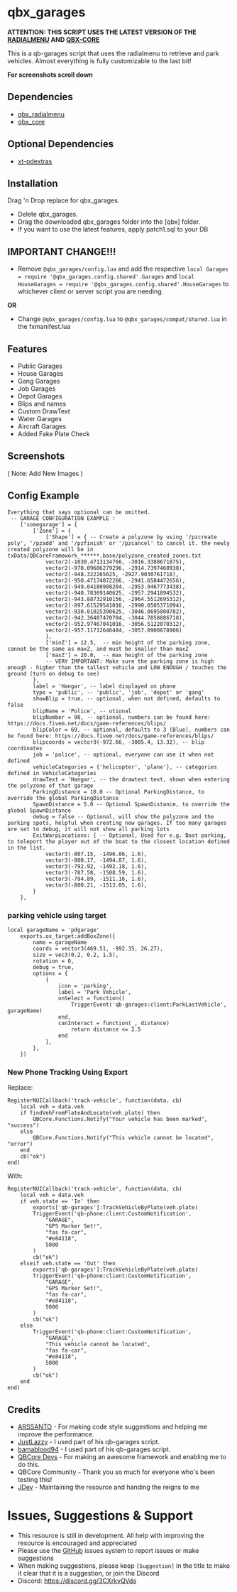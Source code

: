# qbx_garages


**ATTENTION: THIS SCRIPT USES THE LATEST VERSION OF THE [RADIALMENU](https://github.com/Qbox-project/qbx_radialmenu) AND [QBX-CORE](https://github.com/Qbox-project/qbx_core)**

This is a qb-garages script that uses the radialmenu to retrieve and park vehicles.
Almost everything is fully customizable to the last bit!

**For screenshots scroll down**

## Dependencies
 - [qbx_radialmenu](https://github.com/Qbox-project/qbx_radialmenu)
 - [qbx_core](https://github.com/Qbox-project/qbx_core)

## Optional Dependencies
 - [xt-pdextras](https://github.com/xT-Development/xt-pdextras)

## Installation

Drag 'n Drop replace for qbx_garages.

- Delete qbx_garages.
- Drag the downloaded qbx_garages folder into the [qbx] folder.
- If you want to use the latest features, apply patch1.sql to your DB

## IMPORTANT CHANGE!!!

- Remove `@qbx_garages/config.lua` and add the respective `local Garages = require '@qbx_garages.config.shared'.Garages` and `local HouseGarages = require '@qbx_garages.config.shared'.HouseGarages` to whichever client or server script you are needing.

**OR**

- Change `@qbx_garages/config.lua` to `@qbx_garages/compat/shared.lua` in the fxmanifest.lua

## Features

* Public Garages
* House Garages
* Gang Garages
* Job Garages
* Depot Garages
* Blips and names
* Custom DrawText
* Water Garages
* Aircraft Garages
* Added Fake Plate Check

## Screenshots

( Note: Add New Images )

## Config Example

```
Everything that says optional can be omitted.
 -- GARAGE CONFIGURATION EXAMPLE :
    ['somegarage'] = {
        ['Zone'] = {
            ['Shape'] = { -- Create a polyzone by using '/pzcreate poly', '/pzadd' and '/pzfinish' or '/pzcancel' to cancel it. the newly created polyzone will be in txData/QBCoreFramework_******.base/polyzone_created_zones.txt
            vector2(-1030.4713134766, -3016.3388671875),
            vector2(-970.09686279296, -2914.7397460938),
            vector2(-948.322265625, -2927.9030761718),
            vector2(-950.47174072266, -2941.6584472656),
            vector2(-949.04180908204, -2953.9467773438),
            vector2(-940.78369140625, -2957.2941894532),
            vector2(-943.88732910156, -2964.5512695312),
            vector2(-897.61529541016, -2990.0505371094),
            vector2(-930.01025390625, -3046.0695800782),
            vector2(-942.36407470704, -3044.7858886718),
            vector2(-952.97467041016, -3056.5122070312),
            vector2(-957.11712646484, -3057.0900878906)
            },
            ['minZ'] = 12.5,  -- min height of the parking zone, cannot be the same as maxZ, and must be smaller than maxZ
            ['maxZ'] = 20.0,  -- max height of the parking zone
            -- VERY IMPORTANT: Make sure the parking zone is high enough - higher than the tallest vehicle and LOW ENOUGH / touches the ground (turn on debug to see)
        },
        label = 'Hangar', -- label displayed on phone
        type = 'public', -- 'public', 'job', 'depot' or 'gang'
        showBlip = true, -- optional, when not defined, defaults to false
        blipName = 'Police', -- otional
        blipNumber = 90, -- optional, numbers can be found here: https://docs.fivem.net/docs/game-references/blips/
        blipColor = 69, -- optional, defaults to 3 (Blue), numbers can be found here: https://docs.fivem.net/docs/game-references/blips/
        blipcoords = vector3(-972.66, -3005.4, 13.32), -- blip coordinates
        job = 'police', -- optional, everyone can use it when not defined
        vehicleCategories = {'helicopter', 'plane'}, -- categories defined in VehicleCategories
        drawText = 'Hangar', -- the drawtext text, shown when entering the polyzone of that garage
        ParkingDistance = 10.0 -- Optional ParkingDistance, to override the global ParkingDistance
        SpawnDistance = 5.0 -- Optional SpawnDistance, to override the global SpawnDistance
        debug = false -- Optional, will show the polyzone and the parking spots, helpful when creating new garages. If too many garages are set to debug, it will not show all parking lots
        ExitWarpLocations: { -- Optional, Used for e.g. Boat parking, to teleport the player out of the boat to the closest location defined in the list. 
            vector3(-807.15, -1496.86, 1.6),
            vector3(-800.17, -1494.87, 1.6),
            vector3(-792.92, -1492.18, 1.6),
            vector3(-787.58, -1508.59, 1.6),
            vector3(-794.89, -1511.16, 1.6),
            vector3(-800.21, -1513.05, 1.6),
        } 
    },
```

### parking vehicle using target
```
local garageName = 'pdgarage'
    exports.ox_target:addBoxZone({
        name = garageName
        coords = vector3(469.51, -992.35, 26.27),
        size = vec3(0.2, 0.2, 1.5),
        rotation = 0,
        debug = true,
        options = {
            {
                icon = 'parking',
                label = 'Park Vehicle',
                onSelect = function()
                    TriggerEvent('qb-garages:client:ParkLastVehicle', garageName)
                end,
                canInteract = function(_, distance)
                    return distance <= 2.5
                end
            },
        },
    })
```

### New Phone Tracking Using Export
Replace:

```
RegisterNUICallback('track-vehicle', function(data, cb)
    local veh = data.veh
    if findVehFromPlateAndLocate(veh.plate) then
        QBCore.Functions.Notify("Your vehicle has been marked", "success")
    else
        QBCore.Functions.Notify("This vehicle cannot be located", "error")
    end
    cb("ok")
end)
```

With:

```
RegisterNUICallback('track-vehicle', function(data, cb)
    local veh = data.veh
    if veh.state == 'In' then
        exports['qb-garages']:TrackVehicleByPlate(veh.plate)
        TriggerEvent('qb-phone:client:CustomNotification',
            "GARAGE",
            "GPS Marker Set!",
            "fas fa-car",
            "#e84118",
            5000
        )
        cb("ok")
    elseif veh.state == 'Out' then
        exports['qb-garages']:TrackVehicleByPlate(veh.plate)
        TriggerEvent('qb-phone:client:CustomNotification',
            "GARAGE",
            "GPS Marker Set!",
            "fas fa-car",
            "#e84118",
            5000
        )
        cb("ok")
    else
        TriggerEvent('qb-phone:client:CustomNotification',
            "GARAGE",
            "This vehicle cannot be located",
            "fas fa-car",
            "#e84118",
            5000
        )
        cb("ok")
    end
end)
```

## Credits

* [ARSSANTO](https://github.com/ARSSANTO) - For making code style suggestions and helping me improve the performance.
* [JustLazzy](https://github.com/JustLazzy) - I used part of his qb-garages script.
* [bamablood94](https://github.com/bamablood94) - I used part of his qb-garages script.
* [QBCore Devs](https://github.com/qbcore-framework/) - For making an awesome framework and enabling me to do this.
* QBCore Community - Thank you so much for everyone who's been testing this!
* [JDev](https://github.com/JonasDev17) - Maintaining the resource and handing the reigns to me

# Issues, Suggestions & Support
* This resource is still in development. All help with improving the resource is encouraged and appreciated
* Please use the [GitHub](https://github.com/xViperAG) issues system to report issues or make suggestions
* When making suggestions, please keep `[Suggestion]` in the title to make it clear that it is a suggestion, or join the Discord
* Discord: https://discord.gg/3CXrkvQVds
